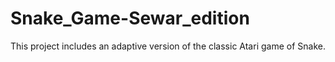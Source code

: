 # Snake_Game-Sewar_edition
This project includes an adaptive version of the classic Atari game of Snake.
